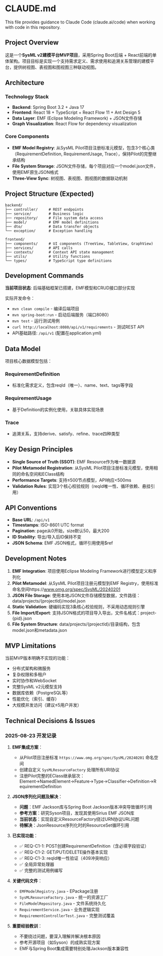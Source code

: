 # CLAUDE.md

This file provides guidance to Claude Code (claude.ai/code) when working with code in this repository.

## Project Overview

这是一个**SysML v2建模平台MVP项目**，采用Spring Boot后端 + React前端的单体架构。项目目标是实现一个支持需求定义、需求使用和追溯关系管理的建模平台，提供树视图、表视图和图视图三种联动视图。

## Architecture

### Technology Stack
- **Backend**: Spring Boot 3.2 + Java 17
- **Frontend**: React 18 + TypeScript + React Flow 11 + Ant Design 5
- **Data Layer**: EMF (Eclipse Modeling Framework) + JSON文件存储
- **Graph Visualization**: React Flow for dependency visualization

### Core Components
- **EMF Model Registry**: 从SysML Pilot项目注册标准元模型，包含3个核心类（RequirementDefinition, RequirementUsage, Trace），保持Pilot的完整继承结构
- **File System Storage**: JSON文件存储，每个项目对应一个model.json文件，使用EMF原生JSON格式
- **Three-View Sync**: 树视图、表视图、图视图的数据联动机制

## Project Structure (Expected)

```
backend/
├── controller/     # REST endpoints
├── service/        # Business logic
├── repository/     # File system data access
├── model/          # EMF model definitions
├── dto/            # Data transfer objects
└── exception/      # Exception handling

frontend/
├── components/     # UI components (TreeView, TableView, GraphView)
├── services/       # API calls
├── contexts/       # Context API state management
├── utils/          # Utility functions
└── types/          # TypeScript type definitions
```

## Development Commands

**当前项目状态**: 后端基础框架已搭建，EMF模型和CRUD接口部分实现

实际开发命令：
- `mvn clean compile` - 编译后端项目
- `mvn spring-boot:run` - 启动后端服务（端口8080）
- `mvn test` - 运行测试用例
- `curl http://localhost:8080/api/v1/requirements` - 测试REST API
- API基础路径: `/api/v1` (配置在application.yml)

## Data Model

项目核心数据模型包括：

### RequirementDefinition
- 标准化需求定义，包含reqId（唯一）、name、text、tags等字段

### RequirementUsage  
- 基于Definition的实例化使用，关联具体实现场景

### Trace
- 追溯关系，支持derive、satisfy、refine、trace四种类型

## Key Design Principles

- **Single Source of Truth (SSOT)**: EMF Resource作为唯一数据源
- **Pilot Metamodel Registration**: 从SysML Pilot项目注册标准元模型，使用相同的命名空间和EClass结构
- **Performance Targets**: 支持≤500节点模型，API响应<500ms
- **Validation Rules**: 实现3个核心校验规则（reqId唯一性、循环依赖、悬挂引用）

## API Conventions

- **Base URL**: `/api/v1`
- **Timestamps**: ISO-8601 UTC format
- **Pagination**: page从0开始，size默认50，最大200
- **ID Stability**: 导出/导入后ID保持不变
- **JSON Schema**: EMF JSON格式，循环引用使用$ref

## Development Notes

1. **EMF Integration**: 项目使用Eclipse Modeling Framework进行模型定义和序列化
2. **Pilot Metamodel**: 从SysML Pilot项目注册元模型到EMF Registry，使用标准命名空间https://www.omg.org/spec/SysML/20240201
3. **JSON File Storage**: 使用本地JSON文件存储模型数据，文件路径：data/projects/{projectId}/model.json
4. **Static Validation**: 硬编码实现3条核心校验规则，不采用动态规则引擎
5. **File Import/Export**: 支持JSON格式的项目导入导出，文件名格式：project-{pid}.json
6. **File System Structure**: data/projects/{projectId}/目录结构，包含model.json和metadata.json

## MVP Limitations

当前MVP版本明确不实现的功能：
- 分布式架构和微服务
- 复杂权限和多租户
- 实时协作和WebSocket
- 完整SysML v2元模型支持
- 数据库依赖（PostgreSQL等）
- 性能优化（索引、缓存）
- 大规模并发访问（建议≤5用户并发）

## Technical Decisions & Issues

### 2025-08-23 开发记录

1. **EMF集成方案**：
   - 从Pilot项目注册标准 `https://www.omg.org/spec/SysML/20240201` 命名空间
   - 创建自定义 `SysMLResourceFactory` 处理所有URI协议
   - 注册Pilot完整的EClass继承层次：Element→NamedElement→Feature→Type→Classifier→Definition→RequirementDefinition

2. **JSON序列化问题及解决**：
   - **问题**：EMF Jackson库与Spring Boot Jackson版本冲突导致循环引用
   - **参考方案**：研究Syson项目，发现其使用Sirius EMF JSON库
   - **当前状态**：实现自定义ResourceFactory绕过URN协议URL问题
   - **待解决**：JsonResource序列化时的ResourceSet循环引用

3. **已实现功能**：
   - ✅ REQ-C1-1: POST创建RequirementDefinition（含必填字段验证）
   - ✅ REQ-C1-2: GET/PUT/DELETE操作基本实现
   - ✅ REQ-C1-3: reqId唯一性验证（409冲突响应）
   - ✅ 全局异常处理器
   - ✅ 完整的测试用例编写

4. **关键代码文件**：
   - `EMFModelRegistry.java` - EPackage注册
   - `SysMLResourceFactory.java` - 统一的资源工厂
   - `FileModelRepository.java` - 文件系统持久化
   - `RequirementService.java` - 业务逻辑实现
   - `RequirementControllerTest.java` - 完整测试覆盖

5. **重要经验教训**：
   - 不要绕过问题，要深入理解并解决根本原因
   - 参考开源项目（如Syson）的成熟实现方案
   - EMF与Spring Boot集成需要特别处理Jackson版本兼容性
